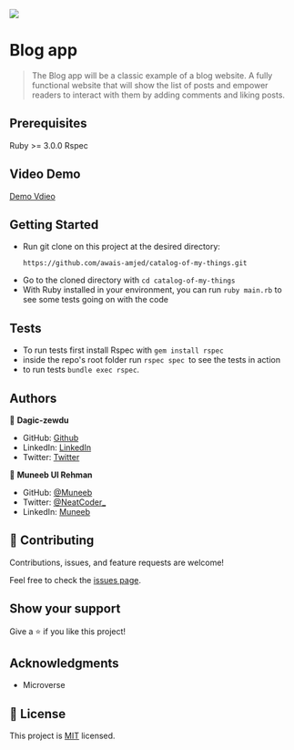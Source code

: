 ![](https://img.shields.io/badge/Microverse-blueviolet)

# Blog app

> The Blog app will be a classic example of a blog website. A fully functional website that will show the list of posts and empower readers to interact with them by adding comments and liking posts.

## Prerequisites

Ruby >= 3.0.0
Rspec

## Video Demo

[Demo Vdieo]()

## Getting Started

- Run git clone on this project at the desired directory:
  ```
  https://github.com/awais-amjed/catalog-of-my-things.git
  ```
- Go to the cloned directory with `cd catalog-of-my-things`
- With Ruby installed in your environment, you can run `ruby main.rb` to see some tests going on with the code

## Tests

- To run tests first install Rspec with `gem install rspec`
- inside the repo's root folder run `rspec spec `to see the tests in action
- to run tests `bundle exec rspec`.

## Authors

👤 **Dagic-zewdu**

- GitHub: [Github](https://github.com/Dagic-zewdu)
- LinkedIn: [LinkedIn](https://www.linkedin.com/dagic-zewdu/)
- Twitter: [Twitter](https://twitter.com/dagic4)

👤 **Muneeb Ul Rehman**

- GitHub: [@Muneeb](https://github.com/muneebulrehman)
- Twitter: [@NeatCoder\_](https://twitter.com/NeatCoder_)
- LinkedIn: [Muneeb](https://www.linkedin.com/in/muneeb-ul-rehman-33903b159/)

## 🤝 Contributing

Contributions, issues, and feature requests are welcome!

Feel free to check the [issues page](../../issues/).

## Show your support

Give a ⭐️ if you like this project!

## Acknowledgments

- Microverse

## 📝 License

This project is [MIT](./LICENSE) licensed.
